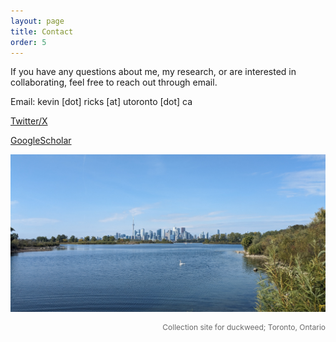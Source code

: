 ```yaml
---
layout: page
title: Contact
order: 5
---
```


If you have any questions about me, my research, or are interested in collaborating, feel free to reach out through email.

Email: kevin [dot] ricks [at] utoronto [dot] ca

[Twitter/X](https://x.com/kevindricks)

[GoogleScholar](https://scholar.google.com/citations?user=9KlgDVMAAAAJ&hl=en)





![cyprus](images/toronto.jpg)
<div style="text-align: right"><p style="font-size:9pt;color:DimGrey">Collection site for duckweed; Toronto, Ontario </p></div>


